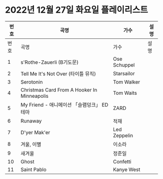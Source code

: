 # 2022년 12월 27일 화요일 플레이리스트

| 번호 | 곡명 | 가수 | 설명 |
|------|------|------|------|
| 번호 | 곡명 | 가수 | 설명 |
| 1 | s'Rothe-Zauerli (B기도문) | Ose Schuppel |  |
| 2 | Tell Me It's Not Over (타이틀 뮤직) | Starsailor |  |
| 3 | Serotonin | Tom Walker |  |
| 4 | Christmas Card From A Hooker In Minneapolis | Tom Waits |  |
| 5 | My Friend - 애니메이션 「슬램덩크」 ED 테마 | ZARD |  |
| 6 | Runaway | 적재 |  |
| 7 | D'yer Mak'er | Led Zeppelin |  |
| 8 | 겨울, 이별 | 이소라 |  |
| 9 | 새겨울 | 정준일 |  |
| 10 | Ghost | Confetti |  |
| 11 | Saint Pablo | Kanye West |  |
